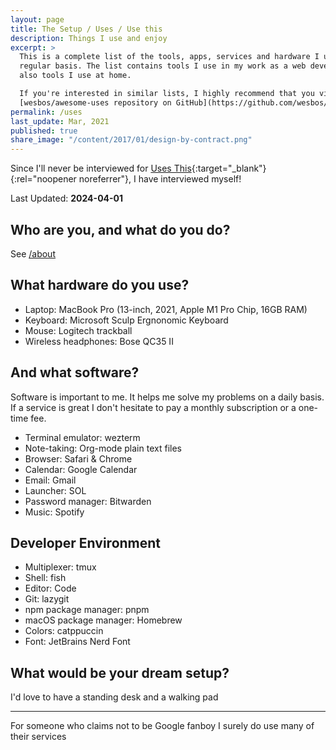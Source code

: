 ```yaml
---
layout: page
title: The Setup / Uses / Use this
description: Things I use and enjoy
excerpt: >
  This is a complete list of the tools, apps, services and hardware I use on a
  regular basis. The list contains tools I use in my work as a web developer but
  also tools I use at home.

  If you're interested in similar lists, I highly recommend that you visit the
  [wesbos/awesome-uses repository on GitHub](https://github.com/wesbos/awesome-uses).
permalink: /uses
last_update: Mar, 2021
published: true
share_image: "/content/2017/01/design-by-contract.png"
---
```


Since I'll never be interviewed for [Uses This](https://usesthis.com){:target="_blank"}{:rel="noopener noreferrer"},
I have interviewed myself!

Last Updated: **2024-04-01**

## Who are you, and what do you do?

See [/about](/about)

## What hardware do you use?

- Laptop: MacBook Pro (13-inch, 2021, Apple M1 Pro Chip, 16GB RAM)
- Keyboard: Microsoft Sculp Ergnonomic Keyboard
- Mouse: Logitech trackball
- Wireless headphones: Bose QC35 II

## And what software?

Software is important to me. It helps me solve my problems on a daily basis. If
a service is great I don't hesitate to pay a monthly subscription or a one-time
fee.

- Terminal emulator: wezterm
- Note-taking: Org-mode plain text files
- Browser: Safari & Chrome
- Calendar: Google Calendar
- Email: Gmail
- Launcher: SOL
- Password manager: Bitwarden
- Music: Spotify

## Developer Environment

- Multiplexer: tmux
- Shell: fish
- Editor: Code
- Git: lazygit
- npm package manager: pnpm
- macOS package manager: Homebrew
- Colors: catppuccin
- Font: JetBrains Nerd Font

## What would be your dream setup?

I'd love to have a standing desk and a walking pad

---

For someone who claims not to be Google fanboy I surely do use many of their services
